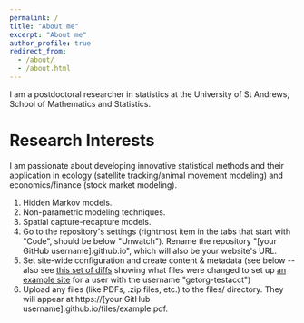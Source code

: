 ```yaml
---
permalink: /
title: "About me"
excerpt: "About me"
author_profile: true
redirect_from: 
  - /about/
  - /about.html
---
```


I am a postdoctoral researcher in statistics at the University of St Andrews, School of Mathematics and Statistics.

Research Interests
======
I am passionate about developing innovative statistical methods and their application in ecology (satellite tracking/animal movement modeling) and economics/finance (stock market modeling).

1. Hidden Markov models.
2. Non-parametric modeling techniques.
3. Spatial capture-recapture models. 
4. Go to the repository's settings (rightmost item in the tabs that start with "Code", should be below "Unwatch"). Rename the repository "[your GitHub username].github.io", which will also be your website's URL.
5. Set site-wide configuration and create content & metadata (see below -- also see [this set of diffs](http://archive.is/3TPas) showing what files were changed to set up [an example site](https://getorg-testacct.github.io) for a user with the username "getorg-testacct")
6. Upload any files (like PDFs, .zip files, etc.) to the files/ directory. They will appear at https://[your GitHub username].github.io/files/example.pdf.  
